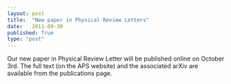 ```yaml
---
layout: post
title:  "New paper in Physical Review Letters"
date:   2011-09-30
published: True
type: "post"
---
```


Our new paper in Physical Review Letter will be published online on October
3rd. The full text (on the APS website) and the associated arXiv are available from the publications page.


